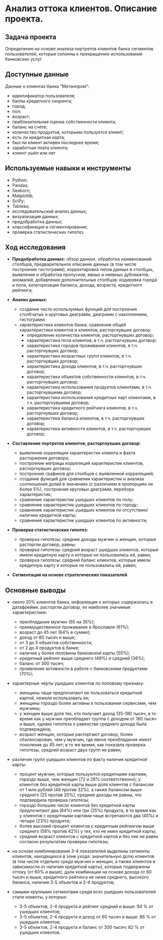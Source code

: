 # Анализ оттока клиентов. Описание проекта.

## Задача проекта

Определение на основе анализа портретов клиентов банка сегментов пользователей, которые склонны к прекращению использования банковских услуг

## Доступные данные 

Данные о клиентах банка "Метанпром":

- идентификатор пользователя;
- баллы кредитного скоринга;
- город;
- пол;
- возраст;
- приблизительная оценка собственности клиента;
-  баланс на счёте;
- количество продуктов, которыми пользуется клиент;
- есть ли кредитная карта;
- был ли клиент активен последнее время;
- заработная плата клиента;
- клиент ушёл или нет

## Используемые навыки и инструменты

- Python; 
- Pandas; 
- Seaborn;
- Matplotlib;
- SciPy;
- Tableau; 
- исследовательский анализ данных;
- визуализация данных;
- предобработка данных;
- классификация и сегментирование;
- проверка статистических гипотез

## Ход исследования
- **Предобработка данных:** обзор данных, обработка наименований столбцов, предварительное описание данных (в том числе построение гистограмм), корректировка типов данных в столбцах, выявление и обработка пропусков, явных и неявных дубликатов, аномалий, добавление дополнительных столбцов: кодировка города и пола, категоризация баланса, дохода, возраста, кредитного рейтинга;
- **Анализ данных:**
  - создание часто используемых функций для построения столбчатых и круговых диаграмм, диаграмм с накоплением, гистограмм;
  - характеристика клиентов банка: сравнение общей характеристики клиентов и клиентов, расторгнувших договор;
    - определение количества клиентов, расторгнувших договор;
    - характеристика пола клиентов, в т.ч. расторгнувших договор;
    - характеристика городов проживания клиентов, в т.ч. расторгнувших договор;
    - характеристика возрастных групп клиентов, в т.ч. расторгнувших договор;
    - характеристика дохода клиентов, в т.ч. расторгнувших договор;
    - характеристика объектов собственности клиентов, в т.ч. расторгнувших договор;
    - характеристика использования продуктов клиентами, в т.ч. расторгнувшими договор;
    - характеристика использования кредитных карт клиентами, в т.ч. расторгнувшими договор;
    - характеристика кредитного рейтинга клиентов, в т.ч. расторгнувших договор;
    - характеристика баланса клиентов, в т.ч. расторгнувших договор;
    - характеристика активности клиентов, в т.ч. расторгнувших договор;
- **Составление портретов клиентов, расторгнувших договор:**
  - выявление корреляции характеристик клиента и факта расторжения договора;
  - построение матрицы корреляций характеристик клиентов, расторгнувших договор;
  - построение графиков для столбцов с выявленной корреляцией;
  - создание функций для сравнения характеристик и анализа соотношения долей в значениях (с различием в пропорциях не более 5%), построения круговых диаграмм, перебора характеристик;
  - сравнение характеристик ушедших клиентов по полу;
  - сравнение характеристик ушедших клиентов по городу;
  - сравнение характеристик ушедших клиентов по отсутствию/наличию кредитной карты;
  - сравнение характеристик ушедших клиентов по активности;
- **Проверка статистических гипотез:**
  - проверка гипотезы: средние доходы мужчин и женщин, которые расторгли договор, равны;
  - проверка гипотезы: средний возраст ушедших клиентов, которые имели кредитную карту и которые не пользовались ей, равен;
  - проверка гипотезы: средний баланс клиентов, которые имели кредитную карту и которые не пользовались ей, равен;

- **Сегментация на основе стратегических показателей**


## Основные выводы

- около 20% клиентов банка, информация о которых содержалась в датафрейме, расторгли договор, их наиболее значимые характеристики:
  - преобладание мужчин (65 на 35%);
  - преимущественное проживание в Ярославле (61%);
  - возраст до 45 лет (64% в сумме);
  - доход от 60 тысяч и выше;
  - от 3 до 5 объектов собственности;
  - от 2 до 4 продуктов в банке;
  - наличие у более половины банковской карты (55%);
  - кредитный рейтинг выше среднего (49%) и средний (36%);
  - баланс от 300 тысяч;
  - проявление активности в работе с банковскими продуктами (70%);

- характерные черты ушедших клиентов по половому признаку:
  - женщины чаще предпочитают не пользоваться кредитной картой, нежели использовать ее;
  - женщины гораздо более активны в пользовании сервисами, чем мужчины;
  - у женщин выше доля тех, кто получает доход 135-180 тысяч, в то время как у мужчин преобладает группа с доходом от 180 тысяч и выше, однако гипотеза о равенстве среднего дохода была подтверждена;
  - возраст женщин, которые расторгают договор, более сбалансирован, чем у мужчин, где явное преобладание имеет поколение до 45 лет; в то же время, как показала проверка гипотезы, средний возраст двух групп не равен;
 
- различия групп ушедших клиентов по факту наличия кредитной карты:
  - процент мужчин, которые пользуются кредитными картами, гораздо выше, чем женщин (72 и 28% соответственно);
у клиентов без кредитной карты выше доля клиентов с балансом от 1 млн рублей (48 против 32%), а также балансом выше среднего (25 против 20%), средние доходы не равны, что подтвердила проверка гипотезы;
  - гораздо большее число клиентов без кредитной карты предпочитают два (64%) или три (25%) продукта, в то время как у клиентов с кредитными картами чаще встречаются два (45%) и четыре (23%) продукта;
  - более высокий процент клиентов с кредитным рейтингом выше среднего (58% против 42%) у тех, кто не имел кредитной карты;
  - средний возраст клиентов с кредитной картой и без нее не равен согласно результатам проверки гипотезы;

- на основе комбинирования 3-4 показателей выделены сегменты клиентов, находящихся в зоне ухода: значительную долю клиентов (в том числе отдельно среди мужчин и женщин, а также клиентов в зависимости от наличия кредитной карты), которые подвержены оттоку (от 60% и выше), дали комбинации на основе дохода от 60 тысяч и выше, кредитного рейтинга не ниже среднего, высокого баланса, наличия 3-5 объектов и 2-4 продуктов;
- cамыми крупными сегментами среди всех ушедших пользователей стали клиенты, у которых:
  - 3-5 объектов, 2-4 продукта и рейтинг средний и выше: 94 % от ушедших клиентов;
  - 3-5 объектов, 2-4 продукта и доход от 60 тысяч и выше: 86 % от ушедших клиентов;
  - 3-5 объектов, 2-4 продукта и баланс от 300 тысяч: 82 % от ушедших клиентов.
